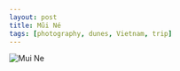 ```yaml
---
layout: post
title: Mũi Né
tags: [photography, dunes, Vietnam, trip]
---
```

![Mui Ne](./muine/muine.jpg)
